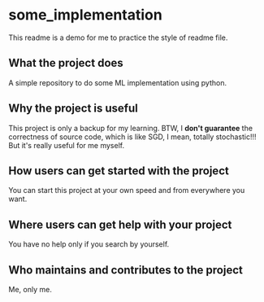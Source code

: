 # some_implementation
This readme is a demo for me to practice the style of readme file.

## What the project does
A simple repository to do some ML implementation using python.

## Why the project is useful
This project is only a backup for my learning. BTW, I **don't guarantee** the correctness of source code, which is like SGD, I mean, totally stochastic!!! But it's really useful for me myself.

## How users can get started with the project
You can start this project at your own speed and from everywhere you want.

## Where users can get help with your project
You have no help only if you search by yourself.

## Who maintains and contributes to the project
Me, only me.
